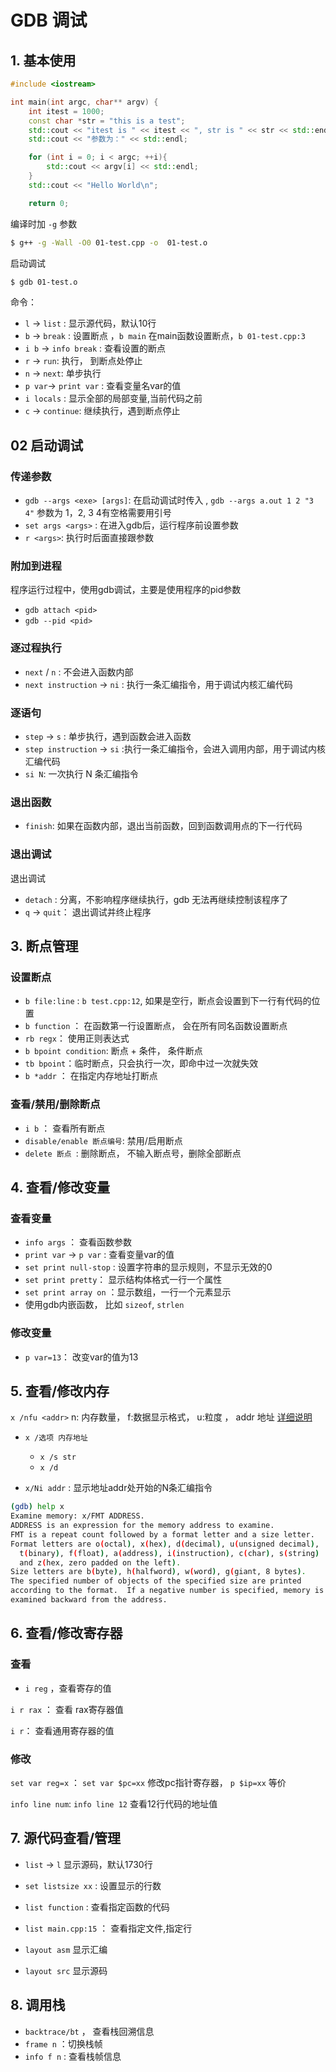 # GDB 调试

## 1. 基本使用

```c++
#include <iostream>

int main(int argc, char** argv) {
    int itest = 1000;
    const char *str = "this is a test";
    std::cout << "itest is " << itest << ", str is " << str << std::endl;
    std::cout << "参数为：" << std::endl;

    for (int i = 0; i < argc; ++i){
        std::cout << argv[i] << std::endl;
    }
    std::cout << "Hello World\n";

    return 0;

```

编译时加 `-g` 参数
```bash
$ g++ -g -Wall -O0 01-test.cpp -o  01-test.o
```

启动调试

```bash
$ gdb 01-test.o
```

命令：
- `l` -> `list` : 显示源代码，默认10行
- `b` -> `break` : 设置断点 ，`b main` 在main函数设置断点，`b 01-test.cpp:3` 
- `i b` -> `info break` : 查看设置的断点
- `r` -> `run`: 执行， 到断点处停止
- `n` -> `next`: 单步执行
- `p var`-> `print var` : 查看变量名var的值
- `i locals` : 显示全部的局部变量,当前代码之前
- `c` -> `continue`: 继续执行，遇到断点停止




## 02 启动调试


### 传递参数

- `gdb --args <exe> [args]`: 在启动调试时传入 , `gdb --args a.out 1 2 "3 4"` 参数为 1，2, 3 4有空格需要用引号
- `set args <args>` : 在进入gdb后，运行程序前设置参数
- `r <args>`: 执行时后面直接跟参数


### 附加到进程
程序运行过程中，使用gdb调试，主要是使用程序的pid参数
- `gdb attach <pid>`
- `gdb --pid <pid>`

### 逐过程执行
- `next` / `n` : 不会进入函数内部
- `next instruction` -> `ni` : 执行一条汇编指令，用于调试内核汇编代码

### 逐语句
- `step` -> `s` : 单步执行，遇到函数会进入函数
- `step instruction` -> `si` :执行一条汇编指令，会进入调用内部，用于调试内核汇编代码
- `si N`: 一次执行 N 条汇编指令

### 退出函数

- `finish`: 如果在函数内部，退出当前函数，回到函数调用点的下一行代码


### 退出调试
退出调试

- `detach` : 分离，不影响程序继续执行，gdb 无法再继续控制该程序了
- `q` -> `quit`： 退出调试并终止程序


## 3. 断点管理

### 设置断点

- `b file:line` : `b test.cpp:12`, 如果是空行，断点会设置到下一行有代码的位置
- `b function` ： 在函数第一行设置断点， 会在所有同名函数设置断点
- `rb regx`： 使用正则表达式
- `b bpoint condition`: 断点 + 条件， 条件断点
- `tb bpoint`：临时断点，只会执行一次，即命中过一次就失效
- `b *addr` ： 在指定内存地址打断点

### 查看/禁用/删除断点

- `i b` ： 查看所有断点
- `disable/enable 断点编号`: 禁用/启用断点
- `delete 断点 `: 删除断点， 不输入断点号，删除全部断点


## 4. 查看/修改变量


### 查看变量
- `info args` ： 查看函数参数
- `print var` -> `p var` : 查看变量var的值
- `set print null-stop` : 设置字符串的显示规则，不显示无效的0
- `set print pretty`： 显示结构体格式一行一个属性
- `set print array on` ：显示数组，一行一个元素显示
- 使用gdb内嵌函数， 比如 `sizeof`, `strlen`

### 修改变量
- `p var=13`： 改变var的值为13



## 5. 查看/修改内存


 `x /nfu <addr>` n: 内存数量， f:数据显示格式， u:粒度  ， addr 地址 [详细说明](https://sourceware.org/gdb/onlinedocs/gdb/Memory.html)

- `x /选项 内存地址`
  - `x /s str`
  - `x /d`

- `x/Ni addr` : 显示地址addr处开始的N条汇编指令

```bash
(gdb) help x
Examine memory: x/FMT ADDRESS.
ADDRESS is an expression for the memory address to examine.
FMT is a repeat count followed by a format letter and a size letter.
Format letters are o(octal), x(hex), d(decimal), u(unsigned decimal),
  t(binary), f(float), a(address), i(instruction), c(char), s(string)
  and z(hex, zero padded on the left).
Size letters are b(byte), h(halfword), w(word), g(giant, 8 bytes).
The specified number of objects of the specified size are printed
according to the format.  If a negative number is specified, memory is
examined backward from the address.
```


## 6. 查看/修改寄存器

### 查看
- `i reg` ，查看寄存的值

`i r rax` ： 查看 rax寄存器值

`i r`： 查看通用寄存器的值

### 修改
`set var reg=x` ： `set var $pc=xx` 修改pc指针寄存器， `p $ip=xx` 等价

`info line num`:  `info line 12` 查看12行代码的地址值

## 7. 源代码查看/管理

- `list` -> `l` 显示源码，默认1730行
- `set listsize xx` : 设置显示的行数
- `list function` : 查看指定函数的代码
- `list main.cpp:15` ： 查看指定文件,指定行


- `layout asm` 显示汇编
- `layout src` 显示源码

## 8. 调用栈

- `backtrace/bt` ， 查看栈回溯信息
- `frame n` ：切换栈帧
- `info f n` : 查看栈帧信息

